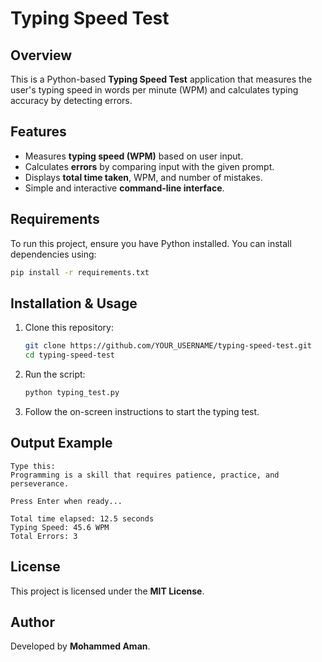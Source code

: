 # Typing Speed Test

## Overview
This is a Python-based **Typing Speed Test** application that measures the user's typing speed in words per minute (WPM) and calculates typing accuracy by detecting errors.

## Features
- Measures **typing speed (WPM)** based on user input.
- Calculates **errors** by comparing input with the given prompt.
- Displays **total time taken**, WPM, and number of mistakes.
- Simple and interactive **command-line interface**.

## Requirements
To run this project, ensure you have Python installed. You can install dependencies using:

```sh
pip install -r requirements.txt
```

## Installation & Usage
1. Clone this repository:
   ```sh
   git clone https://github.com/YOUR_USERNAME/typing-speed-test.git
   cd typing-speed-test
   ```
2. Run the script:
   ```sh
   python typing_test.py
   ```
3. Follow the on-screen instructions to start the typing test.

## Output Example
```
Type this:
Programming is a skill that requires patience, practice, and perseverance.

Press Enter when ready...

Total time elapsed: 12.5 seconds
Typing Speed: 45.6 WPM
Total Errors: 3
```

## License
This project is licensed under the **MIT License**.

## Author
Developed by **Mohammed Aman**.

